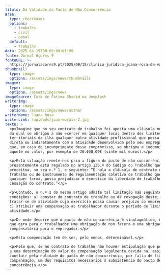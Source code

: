 ```yaml
---
titulo: Da Validade do Pacto de Não Concorrência
area:
  type: checkboxes
  options:
    - trabalho
    - civil
    - penal
  default:
    - trabalho
data: 2025-08-19T00:00:00+01:00
fonte: Jornal Açores 9
fonteURL: >-
  https://jornalacores9.pt/2025/08/15/clinica-juridica-joana-rosa-da-validade-do-pacto-de-nao-concorrencia/
thumbnail:
  type: image
  options: /assets/imgs/news/thumbnails
imagem:
  type: image
  options: /assets/imgs/news
imageSource: Foto de Fatima Shahid na Unsplash
writerImg:
  type: image
  options: /assets/imgs/news/author
writerName: Joana Rosa
writerLink: /uploads/joao-morais-2.jpg
texto: >
  <p>Imagine que no seu contrato de trabalho foi aposta uma cláusula nos termos
  da qual se obrigou a não exercer em qualquer local dentro dos limites
  territoriais da ilha qualquer outra atividade profissional que possa concorrer
  direta ou indiretamente com a atividade desenvolvida pelo seu empregador e
  que, em caso de incumprimento desse compromisso, se obrigou a indemnizar
  aquele no valor, por exemplo de 20.000,00€ (vinte mil euros).</p>

  <p>Esta situação remete-nos para a figura do pacto de não concorrência que
  presentemente está regulado no artigo 136.º do Código do Trabalho que
  preceitua, no seu n.º 1, o seguinte: “É nula a cláusula de contrato de
  trabalho ou de instrumento de regulamentação coletiva de trabalho que, por
  qualquer forma, possa prejudicar o exercício da liberdade de trabalho após a
  cessação do contrato.”</p>

  <p>Contudo, o n.º 2 do mesmo artigo admite tal limitação nas seguintes
  condições: a) constar de contrato de trabalho ou de revogação deste; b)
  tratar-se de atividade cujo exercício possa causar prejuízo ao empregador; e
  c) atribuir uma compensação ao trabalhador durante o período de limitação da
  atividade.</p>

  <p>De onde decorre que o pacto de não concorrência é sinalagmático, uma vez
  que gera para o trabalhador uma obrigação de non facere e uma obrigação
  compensatória para o empregador.</p>

  <p>Esta compensação tem de ser, pelo menos, determinável.</p>

  <p>Pelo que, se no contrato de trabalho não houver estipulação que possa levar
  a uma determinação do valor da compensação legalmente devida há, assim, de
  concluir pela nulidade do pacto de não concorrência, por falta de fixação da
  compensação, um dos requisitos necessários à subsistência do pacto de não
  concorrência.</p>
---
```

